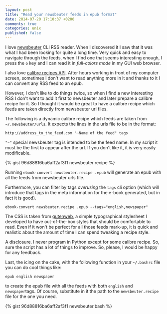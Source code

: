 ```yaml
---
layout: post
title: "Read your newsbeuter feeds in epub format"
date: 2014-07-20 17:10:37 +0200
comments: true
categories: unix
published: false
---
```

I love [newsbeuter](http://www.newsbeuter.org/) CLI RSS reader. When I discovered it I saw that it was what I had been looking for quite a long time. Very quick and easy to navigate through the feeds, when I find one that seems interesting enough, I press the `o` key and I can read it in *full-colors mode* in my GUI web browser.

I also love [calibre recipes API](http://manual.calibre-ebook.com/news_recipe.html). After hours working in front of my computer screen, sometimes I don't want to read anything more in it and thanks to it I can convert any RSS feed to an epub.

However, I don't like to do things twice, so when I find a new interesting RSS I don't want to add it first to newsbeuter and later prepare a calibre recipe for it. So I thought it would be great to have a calibre recipe which feeds are taken directly from newsbeuter url files.

The following is a dynamic calibre recipe which feeds are taken from `~/.newsbeuter/urls`. It expects the lines in the urls file to be in the format:

    http://address_to_the_feed.com "~Name of the feed" tags

`"~"` special newsbeuter tag is intended to be the feed name. In my script it must be the first to appear after the url. If you don't like it, it is very easily modificable.

{% gist 96d88816ba6aff2af3f1 newsbeuter.recipe %}

Running `ebook-convert newsbeuter.recipe .epub` will generate an epub with all the feeds from newsbeuter urls file.

Furthermore, you can filter by tags *overusing* the `tags` cli option (which will introduce that tags in the meta information for the e-book generated, but in fact it is good).

    ebook-convert newsbeuter.recipe .epub --tags="english,newspaper"

The CSS is taken from [gutenweb](http://lamarciana.github.io/gutenweb/), a simple typographical stylesheet I developed to have out-of-the-box styles that should be comfortable to read. Even if it won't be perfect for all those feeds mark-up, it is quick and realistic about the amount of time I can spend tweaking a recipe style.

A disclosure. I never program in Python except for some calibre recipe. So, sure the script has a lot of things to improve. So, please, I would be happy for any feedback.

Last, the icing on the cake, with the following function in your `~/.bashrc` file you can do cool things like:

    epub english newspaper

to create the epub file with all the feeds with both `english` and `newspaper`tags. Of course, substitute in it the path to the `newsbeuter.recipe` file for the one you need.

{% gist 96d88816ba6aff2af3f1 newsbeuter.bash %}
